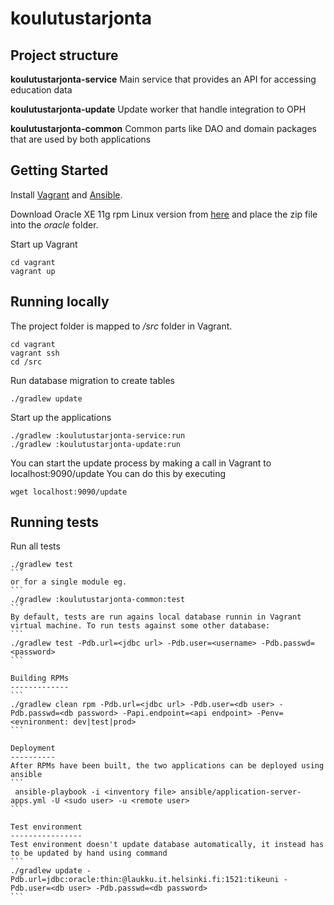 koulutustarjonta
================
Project structure
-----------------
**koulutustarjonta-service** Main service that provides an API for accessing education data

**koulutustarjonta-update** Update worker that handle integration to OPH

**koulutustarjonta-common** Common parts like DAO and domain packages that are used by both applications

Getting Started
---------------
Install [Vagrant](https://www.vagrantup.com/) and [Ansible](http://www.ansible.com/). 

Download Oracle XE 11g rpm Linux version from [here](http://www.oracle.com/technetwork/database/database-technologies/express-edition/downloads/index.html) and place the zip file into the *oracle* folder. 

Start up Vagrant
```
cd vagrant
vagrant up
```

Running locally
---------------
The project folder is mapped to */src* folder in Vagrant.
```
cd vagrant
vagrant ssh
cd /src
```
Run database migration to create tables
```
./gradlew update
```
Start up the applications
```
./gradlew :koulutustarjonta-service:run
./gradlew :koulutustarjonta-update:run
```

You can start the update process by making a call in Vagrant to localhost:9090/update
You can do this by executing 
```
wget localhost:9090/update
```

Running tests
-------------
Run all tests
````
./gradlew test
```
or for a single module eg.
```
./gradlew :koulutustarjonta-common:test
```
By default, tests are run agains local database runnin in Vagrant virtual machine. To run tests against some other database:
```
./gradlew test -Pdb.url=<jdbc url> -Pdb.user=<username> -Pdb.passwd=<password>
```

Building RPMs
-------------
```
./gradlew clean rpm -Pdb.url=<jdbc url> -Pdb.user=<db user> -Pdb.passwd=<db password> -Papi.endpoint=<api endpoint> -Penv=<evnironment: dev|test|prod>
```

Deployment
----------
After RPMs have been built, the two applications can be deployed using ansible
```
 ansible-playbook -i <inventory file> ansible/application-server-apps.yml -U <sudo user> -u <remote user>
```

Test environment
----------------
Test environment doesn't update database automatically, it instead has to be updated by hand using command
```
./gradlew update -Pdb.url=jdbc:oracle:thin:@laukku.it.helsinki.fi:1521:tikeuni -Pdb.user=<db user> -Pdb.passwd=<db password>
```